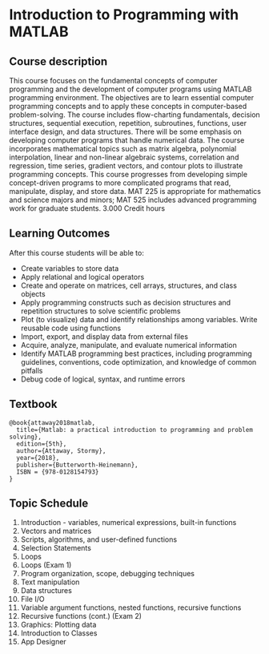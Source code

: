 # Introduction to Programming with MATLAB


## Course description
This course focuses on the fundamental concepts of computer programming and the development of computer programs using MATLAB programming environment. The objectives are to learn essential computer programming concepts and to apply these concepts in computer-based problem-solving. The course includes flow-charting fundamentals, decision structures, sequential execution, repetition, subroutines, functions, user interface design, and data structures. There will be some emphasis on developing computer programs that handle numerical data. The course incorporates mathematical topics such as matrix algebra, polynomial interpolation, linear and non-linear algebraic systems, correlation and regression, time series, gradient vectors, and contour plots to illustrate programming concepts. This course progresses from developing simple concept-driven programs to more complicated programs that read, manipulate, display, and store data. MAT 225 is appropriate for mathematics and science majors and minors; MAT 525 includes advanced programming work for graduate students. 3.000 Credit hours


## Learning Outcomes
After this course students will be able to: 
* Create variables to store data
* Apply relational and logical operators
* Create and operate on matrices, cell arrays, structures, and class objects
* Apply programming constructs such as decision structures and repetition structures to solve scientific problems
* Plot (to visualize) data and identify relationships among variables. Write reusable code using functions
* Import, export, and display data from external files
* Acquire, analyze, manipulate, and evaluate numerical information
* Identify MATLAB programming best practices, including programming guidelines, conventions, code optimization, and knowledge of common pitfalls
*  Debug code of logical, syntax, and runtime errors


## Textbook
```
@book{attaway2018matlab,
  title={Matlab: a practical introduction to programming and problem solving},
  edition={5th},
  author={Attaway, Stormy},
  year={2018},
  publisher={Butterworth-Heinemann},
  ISBN = {978-0128154793}
}
```


## Topic Schedule
1. Introduction - variables, numerical expressions, built-in functions 
2. Vectors and matrices 
3. Scripts, algorithms, and user-defined functions 
4. Selection Statements 
5. Loops 
6. Loops (Exam 1) 
7. Program organization, scope, debugging techniques 
8. Text manipulation 
9. Data structures 
10. File I/O 
11. Variable argument functions, nested functions, recursive functions
12. Recursive functions (cont.) (Exam 2) 
13. Graphics: Plotting data 
14. Introduction to Classes 
15. App Designer

